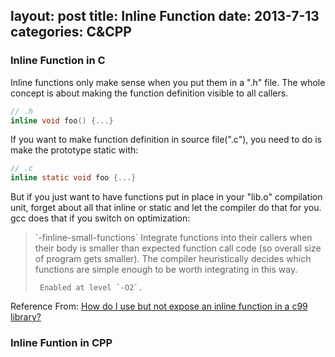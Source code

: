 layout: post
title: Inline Function
date: 2013-7-13
categories: C&CPP
---

### Inline Function in C

Inline functions only make sense when you put them in a ".h" file.
The whole concept is about making the function definition visible to all callers.

```.c
// .h
inline void foo() {...}
```

If you want to make function definition in source file(".c"), you need to do is make the prototype static with:

```.c
// .c
inline static void foo {...}
```

But if you just want to have functions put in place in your "lib.o" compilation unit, forget about all that inline or static and let the compiler do that for you. gcc does that if you switch on optimization:

<blockquote>
    `-finline-small-functions` Integrate functions into their callers when their body is smaller than expected function call code (so overall size of program gets smaller). The compiler heuristically decides which functions are simple enough to be worth integrating in this way.

     Enabled at level `-O2`.
</blockquote>

Reference From: [How do I use but not expose an inline function in a c99 library?](http://stackoverflow.com/questions/5208381/how-do-i-use-but-not-expose-an-inline-function-in-a-c99-library)

### Inline Funtion in CPP


